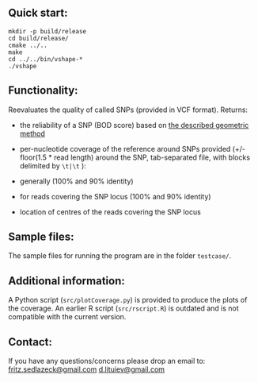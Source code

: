 Quick start:
------------

    mkdir -p build/release
    cd build/release/
    cmake ../..
    make
    cd ../../bin/vshape-*
    ./vshape


Functionality:
----------
Reevaluates the quality of called SNPs (provided in VCF format). Returns:

- the reliability of a SNP (BOD score) based on [the described geometric method](http://dx.doi.org/10.1016%2Fj.ygeno.2012.12.001)

- per-nucleotide coverage of the reference around SNPs provided 
(+/- floor(1.5 * read length) around the SNP, tab-separated file, 
with blocks delimited by `\t|\t` ):

 - generally (100% and 90% identity)
 - for reads covering the SNP locus (100% and 90% identity)
 - location of centres of the reads covering the SNP locus


Sample files:
------------
The sample files for running the program are in the folder `testcase/`.


Additional information:
------------
A Python script (`src/plotCoverage.py`) is provided to produce the plots of the coverage.
An earlier R script (`src/rscript.R`) is outdated and is not compatible with the current version.

Contact:
--------
If you have any questions/concerns please drop an email to:
    fritz.sedlazeck@gmail.com
    d.lituiev@gmail.com
